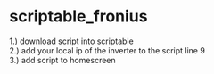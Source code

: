 # scriptable_fronius
1.) download script into scriptable <BR>
2.) add your local ip of the inverter to the script line 9 <BR>
3.) add script to homescreen <BR>
